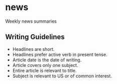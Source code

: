 # news

Weekly news summaries

## Writing Guidelines

* Headlines are short.
* Headlines prefer active verb in present tense.
* Article date is the date of writing.
* Article covers only one subject.
* Entire article is relevant to title.
* Subject is relevant to US or of common interest.
